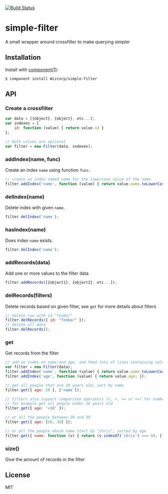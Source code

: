 [![Build Status](https://travis-ci.org/christopherobin/simple-filter.png)](https://travis-ci.org/christopherobin/simple-filter)

# simple-filter

  A small wrapper around crossfilter to make querying simpler

## Installation

  Install with [component(1)](http://component.io):

    $ component install Wizcorp/simple-filter

## API

### Create a crossfilter

```javascript
var data = [{object}, {object}, etc...];
var indexes = {
	id: function (value) { return value.id }
};

// both values are optional
var filter = new Filter(data, indexes);
```

### addIndex(name, func)

Create an index `name` using function `func`.

```javascript
// create an index named name for the lowercase value of the name
filter.addIndex('name', function (value) { return value.name.toLowerCase(); });
```

### delIndex(name)

Delete index with given `name`.

```javascript
filter.delIndex('name');
```

### hasIndex(name)

Does index `name` exists.

```javascript
filter.delIndex('name');
```

### addRecords(data)

Add one or more values to the filter data

```javascript
filter.addRecords([{object1}, {object2}, etc...]);
```

### delRecords(filters)

Delete records based on given filter, see `get` for more details about filters

```javascript
// delete row with id "foobar"
filter.delRecords({ id: "foobar" });
// delete all data
filter.delRecords();
```

### get

Get records from the filter

```javascript
// add an index on name and age, and feed lots of lines containing value
var filter = new Filter(data);
filter.addIndex('name', function (value) { return value.name.toLowerCase(); });
filter.addIndex('age', function (value) { return value.age; });

// get all people that are 20 years old, sort by name
filter.get({ age: 20 }, ['name']);

// filters also support comparison operators (<, >, >= or <=) for numbers
// for example get all people under 18 years old
filter.get({ age: '<18' });

// or all the people between 20 and 30
filter.get({ age: [20, 30] });

// or all the people whose name start by "chris", sorted by age
filter.get({ name: function (v) { return (v.indexOf('chris') === 0); } }, ['age']);

```

### size()

Give the amount of records in the filter


## License

  MIT
